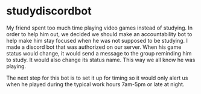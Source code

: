 # studydiscordbot

My friend spent too much time playing video games instead of studying. In order to help him out, we decided we should make an accountability bot to help make him stay focused when he was not supposed to be studying. I made a discord bot that was authorized on our server. When his game status would change, it would send a message to the group reminding him to study. It would also change its status name. This way we all know he was playing. 

The next step for this bot is to set it up for timing so it would only alert us when he played during the typical work hours 7am-5pm or late at night. 
